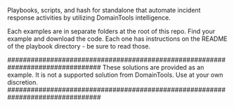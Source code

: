 Playbooks, scripts, and hash for standalone that automate incident response activities by utilizing DomainTools intelligence.

Each examples are in separate folders at the root of this repo. Find your example and download the code. Each one has instructions on the README of the playbook directory - be sure to read those.

################################################################################
These solutions are provided as an example.
It is not a supported solution from DomainTools. Use at your own discretion.
################################################################################
